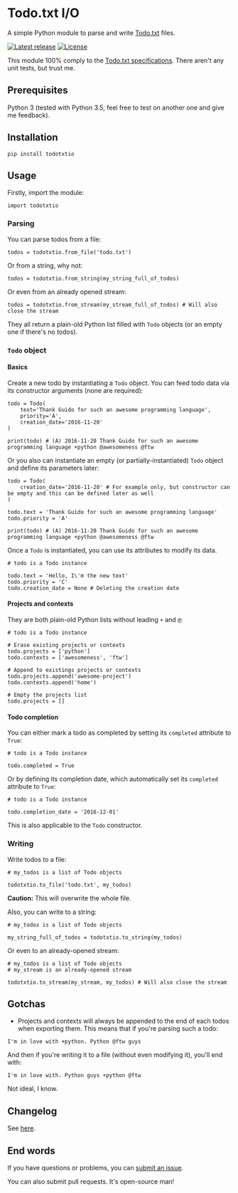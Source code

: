 # Todo.txt I/O

A simple Python module to parse and write [Todo.txt](http://todotxt.com/) files.

[![Latest release](https://img.shields.io/github/release/EpocDotFr/todotxtio.svg)](https://github.com/EpocDotFr/todotxtio/releases) [![License](https://img.shields.io/github/license/EpocDotFr/todotxtio.svg)](https://github.com/EpocDotFr/todotxtio/blob/master/LICENSE.md) 

This module 100% comply to the [Todo.txt specifications](https://github.com/ginatrapani/todo.txt-cli/wiki/The-Todo.txt-Format). There aren't any unit tests, but trust me.

## Prerequisites

Python 3 (tested with Python 3.5, feel free to test on another one and give me feedback).

## Installation

```
pip install todotxtio
```

## Usage

Firstly, import the module:

```
import todotxtio
```

### Parsing

You can parse todos from a file:

```
todos = todotxtio.from_file('todo.txt')
```

Or from a string, why not:

```
todos = todotxtio.from_string(my_string_full_of_todos)
```

Or even from an already opened stream:

```
todos = todotxtio.from_stream(my_stream_full_of_todos) # Will also close the stream
```

They all return a plain-old Python list filled with `Todo` objects (or an empty one if there's no todos).

### `Todo` object

#### Basics

Create a new todo by instantiating a `Todo` object. You can feed todo data via its constructor arguments (none are required):

```
todo = Todo(
    text='Thank Guido for such an awesome programming language',
    priority='A',
    creation_date='2016-11-20'
)

print(todo) # (A) 2016-11-20 Thank Guido for such an awesome programming language +python @awesomeness @ftw
```

Or you also can instantiate an empty (or partially-instantiated) `Todo` object and define its parameters later:

```
todo = Todo(
    creation_date='2016-11-20' # For example only, but constructor can be empty and this can be defined later as well
)

todo.text = 'Thank Guido for such an awesome programming language'
todo.priority = 'A'

print(todo) # (A) 2016-11-20 Thank Guido for such an awesome programming language +python @awesomeness @ftw
```

Once a `Todo` is instantiated, you can use its attributes to modify its data.

```
# todo is a Todo instance

todo.text = 'Hello, I\'m the new text'
todo.priority = 'C'
todo.creation_date = None # Deleting the creation date
```

#### Projects and contexts

They are both plain-old Python lists without leading `+` and `@`:

```
# todo is a Todo instance

# Erase existing projects or contexts
todo.projects = ['python']
todo.contexts = ['awesomeness', 'ftw']

# Append to existings projects or contexts
todo.projects.append('awesome-project')
todo.contexts.append('home')

# Empty the projects list
todo.projects = []
```

#### Todo completion

You can either mark a todo as completed by setting its `completed` attribute to `True`:

```
# todo is a Todo instance

todo.completed = True
```

Or by defining its completion date, which automatically set its `completed` attribute to `True`:

```
# todo is a Todo instance

todo.completion_date = '2016-12-01'
```

This is also applicable to the `Todo` constructor.

### Writing

Write todos to a file:

```
# my_todos is a list of Todo objects

todotxtio.to_file('todo.txt', my_todos)
```

**Caution:** This will overwrite the whole file.

Also, you can write to a string:

```
# my_todos is a list of Todo objects

my_string_full_of_todos = todotxtio.to_string(my_todos)
```

Or even to an already-opened stream:

```
# my_todos is a list of Todo objects
# my_stream is an already-opened stream

todotxtio.to_stream(my_stream, my_todos) # Will also close the stream
```

## Gotchas

  - Projects and contexts will always be appended to the end of each todos when exporting them. This means that if you're parsing such a todo:

```
I'm in love with +python. Python @ftw guys
```

And then if you're writing it to a file (without even modifying it), you'll end with:

```
I'm in love with. Python guys +python @ftw
```

Not ideal, I know.

## Changelog

See [here](https://github.com/EpocDotFr/todotxtio/releases).

## End words

If you have questions or problems, you can [submit an issue](https://github.com/EpocDotFr/todotxtio/issues).

You can also submit pull requests. It's open-source man!